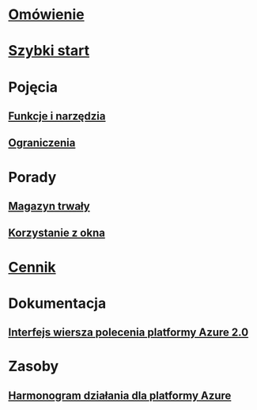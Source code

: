 # [Omówienie](overview.md)

# [Szybki start](quickstart.md)

# Pojęcia
## [Funkcje i narzędzia](features.md)
## [Ograniczenia](limitations.md)

# Porady
## [Magazyn trwały](persisting-shell-storage.md)
## [Korzystanie z okna](using-the-shell-window.md)

# [Cennik](pricing.md)

# Dokumentacja
## [Interfejs wiersza polecenia platformy Azure 2.0](/cli/azure) 
# Zasoby
## [Harmonogram działania dla platformy Azure](https://azure.microsoft.com/roadmap/?category=monitoring-management)
